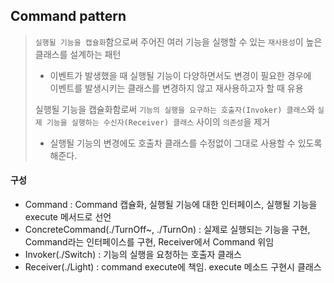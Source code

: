 ## Command pattern
> `실행될 기능을 캡슐화`함으로써 주어진 여러 기능을 실행할 수 있는 `재사용성`이 높은 클래스를 설계하는 패턴  
> + 이벤트가 발생했을 때 실행될 기능이 다양하면서도 변경이 필요한 경우에   
>   이벤트를 발생시키는 클래스를 변경하지 않고 재사용하고자 할 때 유용
>
> 실행될 기능을 캡슐화함로써 `기능의 실행을 요구하는 호출자(Invoker) 클래스`와 `실제 기능을 실행하는 수신자(Receiver) 클래스` 사이의 `의존성`을 제거  
> + 실행될 기능의 변경에도 호출차 클래스를 수정없이 그대로 사용할 수 있도록 해준다.  

#### 구성  
+ Command : Command 캡슐화, 실행될 기능에 대한 인터페이스, 실행될 기능을 execute 메서드로 선언  
+ ConcreteCommand(./TurnOff~, ./TurnOn) : 실제로 실행되는 기능을 구현, Command라는 인터페이스를 구현, Receiver에서 Command 위임
+ Invoker(./Switch) : 기능의 실행을 요청하는 호출자 클래스  
+ Receiver(./Light) : command execute에 책임. execute 메소드 구현시 클래스
